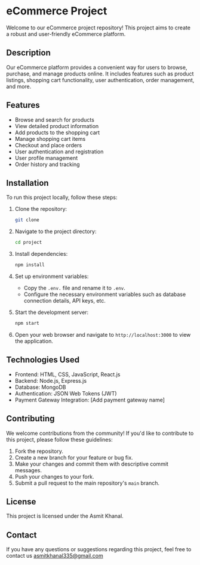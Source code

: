 # eCommerce Project

Welcome to our eCommerce project repository! This project aims to create a robust and user-friendly eCommerce platform.

## Description

Our eCommerce platform provides a convenient way for users to browse, purchase, and manage products online. It includes features such as product listings, shopping cart functionality, user authentication, order management, and more.

## Features

- Browse and search for products
- View detailed product information
- Add products to the shopping cart
- Manage shopping cart items
- Checkout and place orders
- User authentication and registration
- User profile management
- Order history and tracking

## Installation

To run this project locally, follow these steps:

1. Clone the repository:

    ```bash
    git clone 
    ```

2. Navigate to the project directory:

    ```bash
    cd project
    ```

3. Install dependencies:

    ```bash
    npm install
    ```

4. Set up environment variables:

    - Copy the `.env.` file and rename it to `.env`.
    - Configure the necessary environment variables such as database connection details, API keys, etc.

5. Start the development server:

    ```bash
    npm start
    ```

6. Open your web browser and navigate to `http://localhost:3000` to view the application.

## Technologies Used

- Frontend: HTML, CSS, JavaScript, React.js
- Backend: Node.js, Express.js
- Database: MongoDB
- Authentication: JSON Web Tokens (JWT)
- Payment Gateway Integration: [Add payment gateway name]

## Contributing

We welcome contributions from the community! If you'd like to contribute to this project, please follow these guidelines:

1. Fork the repository.
2. Create a new branch for your feature or bug fix.
3. Make your changes and commit them with descriptive commit messages.
4. Push your changes to your fork.
5. Submit a pull request to the main repository's `main` branch.

## License

This project is licensed under the Asmit Khanal.

## Contact

If you have any questions or suggestions regarding this project, feel free to contact us asmitkhanal335@gmail.com
